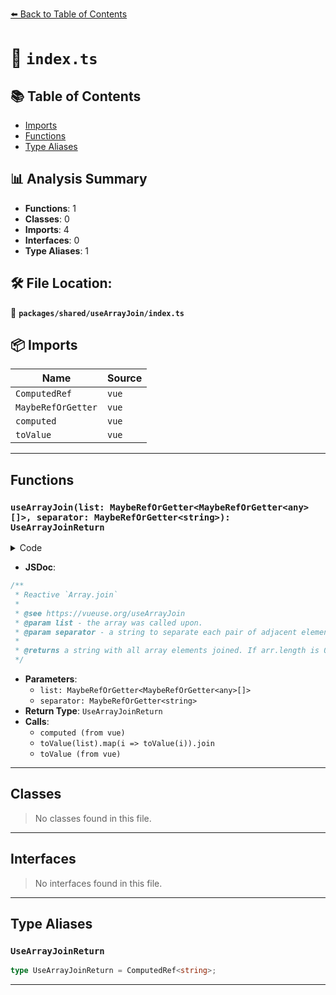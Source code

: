 [⬅️ Back to Table of Contents](../../../index.md)

# 📄 `index.ts`

## 📚 Table of Contents

- [Imports](#imports)
- [Functions](#functions)
- [Type Aliases](#type-aliases)

## 📊 Analysis Summary

- **Functions**: 1
- **Classes**: 0
- **Imports**: 4
- **Interfaces**: 0
- **Type Aliases**: 1

## 🛠️ File Location:
📂 **`packages/shared/useArrayJoin/index.ts`**

## 📦 Imports

| Name | Source |
|------|--------|
| `ComputedRef` | `vue` |
| `MaybeRefOrGetter` | `vue` |
| `computed` | `vue` |
| `toValue` | `vue` |


---

## Functions

### `useArrayJoin(list: MaybeRefOrGetter<MaybeRefOrGetter<any>[]>, separator: MaybeRefOrGetter<string>): UseArrayJoinReturn`

<details><summary>Code</summary>

```ts
export function useArrayJoin(
  list: MaybeRefOrGetter<MaybeRefOrGetter<any>[]>,
  separator?: MaybeRefOrGetter<string>,
): UseArrayJoinReturn {
  return computed(() => toValue(list).map(i => toValue(i)).join(toValue(separator)))
}
```
</details>

- **JSDoc**:
```ts
/**
 * Reactive `Array.join`
 *
 * @see https://vueuse.org/useArrayJoin
 * @param list - the array was called upon.
 * @param separator - a string to separate each pair of adjacent elements of the array. If omitted, the array elements are separated with a comma (",").
 *
 * @returns a string with all array elements joined. If arr.length is 0, the empty string is returned.
 */
```

- **Parameters**:
  - `list: MaybeRefOrGetter<MaybeRefOrGetter<any>[]>`
  - `separator: MaybeRefOrGetter<string>`
- **Return Type**: `UseArrayJoinReturn`
- **Calls**:
  - `computed (from vue)`
  - `toValue(list).map(i => toValue(i)).join`
  - `toValue (from vue)`

---

## Classes

> No classes found in this file.


---

## Interfaces

> No interfaces found in this file.


---

## Type Aliases

### `UseArrayJoinReturn`

```ts
type UseArrayJoinReturn = ComputedRef<string>;
```


---